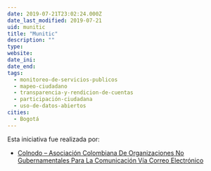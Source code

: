 ```yaml
---
date: 2019-07-21T23:02:24.000Z
date_last_modified: 2019-07-21
uid: munitic
title: "Munitic"
description: ""
type: 
website: 
date_ini: 
date_end: 
tags:
  - monitoreo-de-servicios-publicos
  - mapeo-ciudadano
  - transparencia-y-rendicion-de-cuentas
  - participación-ciudadana
  - uso-de-datos-abiertos
cities: 
  - Bogotá
---
```


Esta iniciativa fue realizada por:

- [Colnodo – Asociación Colombiana De Organizaciones No Gubernamentales Para La Comunicación Vía Correo Electrónico](/organizaciones/colnodo-asociacion-colombiana-de-organizaciones-no-gubernamentales-para-la-comunicacion-via-correo-electronico)
